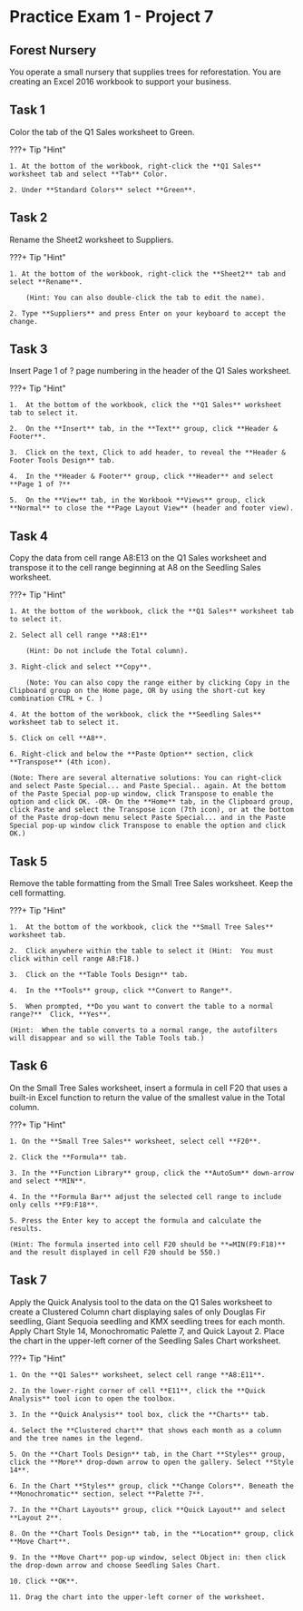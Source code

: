 # Practice Exam 1 - Project 7

## Forest Nursery

You operate a small nursery that supplies trees for reforestation. You are creating an Excel 2016 workbook to support your business.

## Task 1
 
Color the tab of the Q1 Sales worksheet to Green.

???+ Tip "Hint"

    1. At the bottom of the workbook, right-click the **Q1 Sales** worksheet tab and select **Tab** Color.

    2. Under **Standard Colors** select **Green**.

## Task 2

Rename the Sheet2 worksheet to Suppliers.

???+ Tip "Hint"

    1. At the bottom of the workbook, right-click the **Sheet2** tab and select **Rename**.
    
        (Hint: You can also double-click the tab to edit the name).

    2. Type **Suppliers** and press Enter on your keyboard to accept the change.

## Task 3

Insert Page 1 of ? page numbering in the header of the Q1 Sales worksheet.

???+ Tip "Hint"

    1.  At the bottom of the workbook, click the **Q1 Sales** worksheet tab to select it.

    2.  On the **Insert** tab, in the **Text** group, click **Header & Footer**.

    3.  Click on the text, Click to add header, to reveal the **Header & Footer Tools Design** tab.

    4.  In the **Header & Footer** group, click **Header** and select **Page 1 of ?**

    5.  On the **View** tab, in the Workbook **Views** group, click **Normal** to close the **Page Layout View** (header and footer view).

## Task 4

Copy the data from cell range A8:E13 on the Q1 Sales worksheet and transpose it to the cell range beginning at A8 on the Seedling Sales worksheet.

???+ Tip "Hint"

    1. At the bottom of the workbook, click the **Q1 Sales** worksheet tab to select it.

    2. Select all cell range **A8:E1**
    
        (Hint: Do not include the Total column).

    3. Right-click and select **Copy**.

        (Note: You can also copy the range either by clicking Copy in the Clipboard group on the Home page, OR by using the short-cut key combination CTRL + C. )

    4. At the bottom of the workbook, click the **Seedling Sales** worksheet tab to select it.

    5. Click on cell **A8**.

    6. Right-click and below the **Paste Option** section, click **Transpose** (4th icon).

    (Note: There are several alternative solutions: You can right-click and select Paste Special... and Paste Special.. again. At the bottom of the Paste Special pop-up window, click Transpose to enable the option and click OK. -OR- On the **Home** tab, in the Clipboard group, click Paste and select the Transpose icon (7th icon), or at the bottom of the Paste drop-down menu select Paste Special... and in the Paste Special pop-up window click Transpose to enable the option and click OK.) 

## Task 5

Remove the table formatting from the Small Tree Sales worksheet. Keep the cell formatting.

???+ Tip "Hint"

    1.  At the bottom of the workbook, click the **Small Tree Sales** worksheet tab.

    2.  Click anywhere within the table to select it (Hint:  You must click within cell range A8:F18.)

    3.  Click on the **Table Tools Design** tab.

    4.  In the **Tools** group, click **Convert to Range**.

    5.  When prompted, **Do you want to convert the table to a normal range?**  Click, **Yes**.
    
    (Hint:  When the table converts to a normal range, the autofilters will disappear and so will the Table Tools tab.)

## Task 6

On the Small Tree Sales worksheet, insert a formula in cell F20 that uses a built-in Excel function to return the value of the smallest value in the Total column.

???+ Tip "Hint"

    1. On the **Small Tree Sales** worksheet, select cell **F20**.

    2. Click the **Formula** tab.

    3. In the **Function Library** group, click the **AutoSum** down-arrow and select **MIN**.

    4. In the **Formula Bar** adjust the selected cell range to include only cells **F9:F18**.
    
    5. Press the Enter key to accept the formula and calculate the results.
    
    (Hint: The formula inserted into cell F20 should be **=MIN(F9:F18)** and the result displayed in cell F20 should be 550.)

## Task 7

Apply the Quick Analysis tool to the data on the Q1 Sales worksheet to create a Clustered Column chart displaying sales of only Douglas Fir seedling, Giant Sequoia seedling and KMX seedling trees for each month. Apply Chart Style 14, Monochromatic Palette 7, and Quick Layout 2. Place the chart in the upper-left corner of the Seedling Sales Chart worksheet.

???+ Tip "Hint"

    1. On the **Q1 Sales** worksheet, select cell range **A8:E11**.

    2. In the lower-right corner of cell **E11**, click the **Quick Analysis** tool icon to open the toolbox.

    3. In the **Quick Analysis** tool box, click the **Charts** tab.

    4. Select the **Clustered chart** that shows each month as a column and the tree names in the legend.

    5. On the **Chart Tools Design** tab, in the Chart **Styles** group, click the **More** drop-down arrow to open the gallery. Select **Style 14**.

    6. In the Chart **Styles** group, click **Change Colors**. Beneath the **Monochromatic** section, select **Palette 7**. 

    7. In the **Chart Layouts** group, click **Quick Layout** and select **Layout 2**.    

    8. On the **Chart Tools Design** tab, in the **Location** group, click **Move Chart**.

    9. In the **Move Chart** pop-up window, select Object in: then click the drop-down arrow and choose Seedling Sales Chart.

    10. Click **OK**.   

    11. Drag the chart into the upper-left corner of the worksheet.

